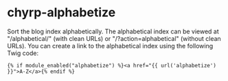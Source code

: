 chyrp-alphabetize
=================

Sort the blog index alphabetically. The alphabetical index can be viewed at "/alphabetical/" (with clean URLs) or "/?action=alphabetical" (without clean URLs). You can create a link to the alphabetical index using the following Twig code:

    {% if module_enabled("alphabetize") %}<a href="{{ url('alphabetize') }}">A-Z</a>{% endif %}
